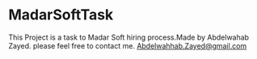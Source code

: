 # MadarSoftTask
This Project is a task to Madar Soft hiring process.Made by Abdelwahab Zayed. please feel free to contact me. 
Abdelwahhab.Zayed@gmail.com
